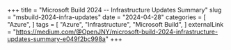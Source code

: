 +++
title = "Microsoft Build 2024 -- Infrastructure Updates Summary"
slug = "msbuild-2024-infra-updates"
date = "2024-04-28"
categories = [
    "Azure",
]
tags = [
    "Azure",
    "Infrastructure",
    "Microsoft Build",
]
externalLink = "https://medium.com/@OpenJNY/microsoft-build-2024-infrastructure-updates-summary-e049f2bc998a"
+++
